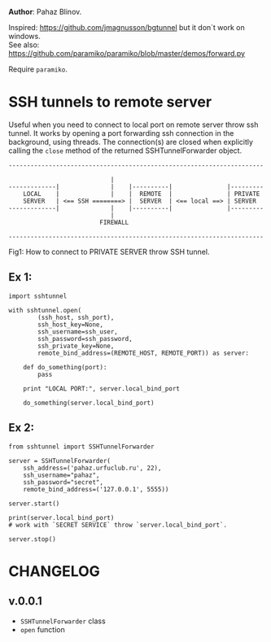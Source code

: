 **Author**: Pahaz Blinov.

Inspired: https://github.com/jmagnusson/bgtunnel but it don`t work on windows.  
See also: https://github.com/paramiko/paramiko/blob/master/demos/forward.py

Require `paramiko`.

# SSH tunnels to remote server #

Useful when you need to connect to local port on remote server throw ssh
tunnel. It works by opening a port forwarding ssh connection in the
background, using threads. The connection(s) are closed when explicitly
calling the `close` method of the returned SSHTunnelForwarder object.

    ----------------------------------------------------------------------

                                |
    -------------|              |    |----------|               |---------
        LOCAL    |              |    |  REMOTE  |               | PRIVATE
        SERVER   | <== SSH ========> |  SERVER  | <== local ==> | SERVER
    -------------|              |    |----------|               |---------
                                |
                             FIREWALL

    ----------------------------------------------------------------------

Fig1: How to connect to PRIVATE SERVER throw SSH tunnel.


## Ex 1: ##

    import sshtunnel

    with sshtunnel.open(
            (ssh_host, ssh_port),
            ssh_host_key=None,
            ssh_username=ssh_user,
            ssh_password=ssh_password,
            ssh_private_key=None,
            remote_bind_address=(REMOTE_HOST, REMOTE_PORT)) as server:

        def do_something(port):
            pass

        print "LOCAL PORT:", server.local_bind_port

        do_something(server.local_bind_port)

## Ex 2: ##

    from sshtunnel import SSHTunnelForwarder

    server = SSHTunnelForwarder(
        ssh_address=('pahaz.urfuclub.ru', 22),
        ssh_username="pahaz",
        ssh_password="secret",
        remote_bind_address=('127.0.0.1', 5555))

    server.start()

    print(server.local_bind_port)
    # work with `SECRET SERVICE` throw `server.local_bind_port`.

    server.stop()

# CHANGELOG #

## v.0.0.1 ##
 - `SSHTunnelForwarder` class
 - `open` function

